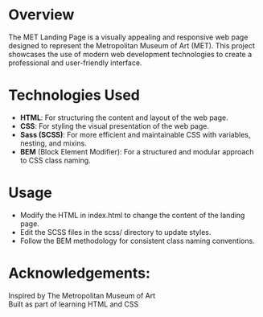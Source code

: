# Overview

The MET Landing Page is a visually appealing and responsive web page designed to represent the Metropolitan Museum of Art (MET). This project showcases the use of modern web development technologies to create a professional and user-friendly interface.

# Technologies Used

- **HTML**: For structuring the content and layout of the web page.
- **CSS**: For styling the visual presentation of the web page.
- **Sass (SCSS)**: For more efficient and maintainable CSS with variables, nesting, and mixins.
- **BEM** (Block Element Modifier): For a structured and modular approach to CSS class naming.

# Usage
- Modify the HTML in index.html to change the content of the landing page.
- Edit the SCSS files in the scss/ directory to update styles.
- Follow the BEM methodology for consistent class naming conventions.

# Acknowledgements:
Inspired by The Metropolitan Museum of Art <br />
Built as part of learning HTML and CSS
